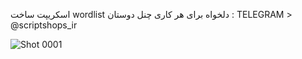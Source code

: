 اسکریپت ساخت wordlist دلخواه برای هر کاری
چنل دوستان : TELEGRAM > @scriptshops_ir


![Shot 0001](https://github.com/user-attachments/assets/428e3503-a471-4c5d-8265-1b384aafe4c7)
